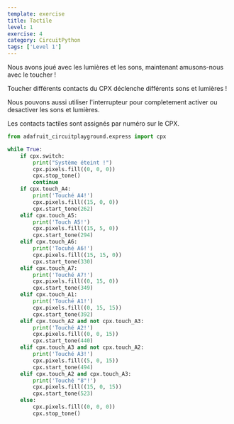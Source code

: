 ```yaml
---
template: exercise
title: Tactile
level: 1
exercise: 4
category: CircuitPython
tags: ['Level 1']
---
```


Nous avons joué avec les lumières et les sons, maintenant amusons-nous avec le toucher !

Toucher différents contacts du CPX déclenche différents sons et lumières !

Nous pouvons aussi utiliser l'interrupteur pour completement activer ou desactiver les sons et lumières.

Les contacts tactiles sont assignés par numéro sur le CPX.

```python
from adafruit_circuitplayground.express import cpx

while True:
    if cpx.switch:
        print("Système éteint !")
        cpx.pixels.fill((0, 0, 0))
        cpx.stop_tone()
        continue
    if cpx.touch_A4:
        print('Touché A4!')
        cpx.pixels.fill((15, 0, 0))
        cpx.start_tone(262)
    elif cpx.touch_A5:
        print('Touch A5!')
        cpx.pixels.fill((15, 5, 0))
        cpx.start_tone(294)
    elif cpx.touch_A6:
        print('Tocuhé A6!')
        cpx.pixels.fill((15, 15, 0))
        cpx.start_tone(330)
    elif cpx.touch_A7:
        print('Touché A7!')
        cpx.pixels.fill((0, 15, 0))
        cpx.start_tone(349)
    elif cpx.touch_A1:
        print('Touché A1!')
        cpx.pixels.fill((0, 15, 15))
        cpx.start_tone(392)
    elif cpx.touch_A2 and not cpx.touch_A3:
        print('Touché A2!')
        cpx.pixels.fill((0, 0, 15))
        cpx.start_tone(440)
    elif cpx.touch_A3 and not cpx.touch_A2:
        print('Touché A3!')
        cpx.pixels.fill((5, 0, 15))
        cpx.start_tone(494)
    elif cpx.touch_A2 and cpx.touch_A3:
        print('Touché "8"!')
        cpx.pixels.fill((15, 0, 15))
        cpx.start_tone(523)
    else:
        cpx.pixels.fill((0, 0, 0))
        cpx.stop_tone()
```
